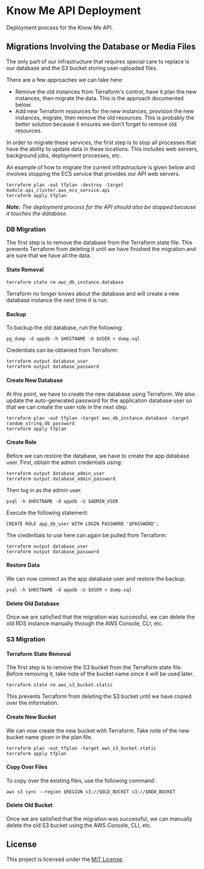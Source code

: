 # Know Me API Deployment

Deployment process for the Know Me API.

## Migrations Involving the Database or Media Files

The only part of our infrastructure that requires special care to replace is our
database and the S3 bucket storing user-uploaded files.

There are a few approaches we can take here:

* Remove the old instances from Terraform's control, have it plan the new
  instances, then migrate the data. This is the approach documented below.
* Add new Terraform resources for the new instances, provision the new
  instances, migrate, then remove the old resources. This is probably the better
  solution because it ensures we don't forget to remove old resources.

In order to migrate these services, the first step is to stop all processes that
have the ability to update data in these locations. This includes web servers,
background jobs, deployment processes, etc.

An example of how to migrate the current infrastructure is given below and
involves stopping the ECS service that provides our API web servers.

```
terraform plan -out tfplan -destroy -target module.api_cluster.aws_ecs_service.api
terraform apply tfplan
```

*__Note:__ The deployment process for the API should also be stopped because it
touches the database.*

### DB Migration

The first step is to remove the database from the Terraform state file. This
prevents Terraform from deleting it until we have finished the migration and are
sure that we have all the data.

#### State Removal

```
terraform state rm aws_db_instance.database
```

Terraform no longer knows about the database and will create a new database
instance the next time it is run.

#### Backup

To backup the old database, run the following:

```
pg_dump -d appdb -h $HOSTNAME -U $USER > dump.sql
```

Credentials can be obtained from Terraform:

```
terraform output database_user
terraform output database_password
```

#### Create New Database

At this point, we have to create the new database using Terraform. We also
update the auto-generated password for the application database user so that we
can create the user role in the next step.

```
terraform plan -out tfplan -target aws_db_instance.database -target random_string.db_password
terraform apply tfplan
```

#### Create Role

Before we can restore the database, we have to create the app database user.
First, obtain the admin credentials using:

```
terraform output database_admin_user
terraform output database_admin_password
```

Then log in as the admin user.

```
psql -h $HOSTNAME -d appdb -U $ADMIN_USER
```

Execute the following statement:

```
CREATE ROLE app_db_user WITH LOGIN PASSWORD '$PASSWORD';
```

The credentials to use here can again be pulled from Terraform:

```
terraform output database_user
terraform output database_password
```

#### Restore Data

We can now connect as the app database user and restore the backup.

```
psql -h $HOSTNAME -d appdb -U $USER < dump.sql
```

#### Delete Old Database

Once we are satisfied that the migration was successful, we can delete the old
RDS instance manually through the AWS Console, CLI, etc.

### S3 Migration

#### Terraform State Removal

The first step is to remove the S3 bucket from the Terraform state file. Before
removing it, take note of the bucket name since it will be used later.

```
terraform state rm aws_s3_bucket.static
```

This prevents Terraform from deleting the S3 bucket until we have copied over
the information.

#### Create New Bucket

We can now create the new bucket with Terraform. Take note of the new bucket
name given in the plan file.

```
terraform plan -out tfplan -target aws_s3_bucket.static
terraform apply tfplan
```

#### Copy Over Files

To copy over the existing files, use the following command:

```
aws s3 sync --region $REGION s3://$OLD_BUCKET s3://$NEW_BUCKET
```

#### Delete Old Bucket

Once we are satisfied that the migration was successful, we can manually delete
the old S3 bucket using the AWS Console, CLI, etc.


## License

This project is licensed under the [MIT License](LICENSE).
